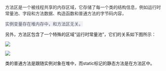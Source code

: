 <font style="color:#333333;">方法区是一个被线程共享的内存区域，它存储了每一个类的结构信息，例如运行时常量池、字段和方法数据、构造函数和普通方法的字节码内容，</font>

<font style="color:#333333;"></font>

<font style="color:#555666;background-color:#EEF0F4;">实例变量存在堆内存中，和方法区无关。</font>

<font style="color:#333333;"></font>

另外，方法区包含了一个特殊的区域“运行时常量池”，它们的关系如下图所示：

![](https://cdn.nlark.com/yuque/0/2021/png/12493416/1613744432222-ef0cad32-621c-4db5-8ab9-400d76396b4c.png)



![](https://cdn.nlark.com/yuque/0/2021/png/12493416/1613745363896-5b3ddfc2-7e11-4b0e-b22a-cce518bd1668.png)



类的普通方法是跟随实例对象在堆中，而static标记的静态方法是在方法区中。

